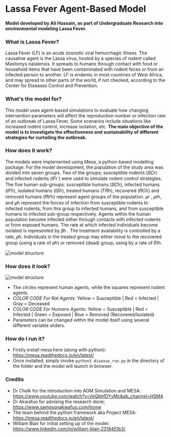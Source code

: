 # Lassa Fever Agent-Based Model
**Model developed by Ali Hussain, as part of Undergraduate Research into environmental modeling Lassa Fever.**

### What is Lassa Fever?
Lassa Fever (LF) is an acute zoonotic viral hemorrhagic illness. The causative agent is the Lassa virus, hosted by a species of rodent called Mastomys natalensis. It spreads to humans through contact with food or household items that have been contaminated with rodent feces or from an infected person to another. LF is endemic in most countries of West Africa, and may spread to other parts of the world, if not checked, according to the Center for Diseases Control and Prevention.

### What's the model for?

This model uses agent-based simulations to evaluate how changing intervention parameters will affect the reproduction 
number or infection rate of an outbreak of Lassa Fever. Some scenarios include situations like increased rodent control, increase isolation, etc. 
**The main objective of the model is to investigate the
effectiveness and sustainability of different strategies for curtailing
the outbreak.**

### How does it work?
The models were implemented
using Mesa, a python-based modelling package.
 For the model development, the population of the study area was
divided into seven groups. Two of the groups; susceptible rodents
(𝑆𝐶𝑟) and infected rodents (𝐼𝐹𝑟 ) were used to simulate rodent
control strategies. The five human sub-groups: susceptible humans
(𝑆𝐶ℎ), infected humans (𝐼𝐹ℎ), isolated humans (𝐼𝑆ℎ), treated
humans (𝑇𝑅ℎ), recovered (𝑅𝐶ℎ) and removed humans (𝑅𝑉ℎ)
represent agent groups of the population. 𝜇𝑟 , 𝜇𝑟ℎ, and 𝜇ℎ represent
the forces of infection from susceptible rodents to infected rodents;
from this group to infected humans, and from susceptible humans
to infected sub-group respectively. Agents within the human population become infected either
through contacts with infected rodents or from exposed humans.
The rate at which infected individuals become isolated is
represented by 𝛽ℎ . The treatment availability is controlled by a rate,
𝜌ℎ. Individuals in the treated group may either move to the
recovered group (using a rate of 𝛼ℎ) or removed (dead) group,
using by a rate of 𝛿1ℎ.

![model structure](https://i.imgur.com/OOvsATF.png)

### How does it look?
![model structure](https://i.imgur.com/QMrsQ5O.png)
+ The circles represent human agents, while the squares represent rodent agents.
+ *COLOR CODE For Rat Agents:* Yellow = Susceptible | Red = Infected | Gray = Deceased
+ *COLOR CODE For Humans Agents:* Yellow = Susceptible | Red = Infected | Green = Exposed | Blue = Removed (Recovered/Isolated)
+ Parameters can be changed within the model itself using several different variable sliders.


### How do I run it?
+ Firstly install mesa here (along with python): https://mesa.readthedocs.io/en/latest/
+ Once installed, simply invoke `python3 disease_run.py` in the directory of the folder and the model will launch in browser.

### Credits
+ Dr Chalk for the introduction into AGM Simulation and MESA: https://www.youtube.com/watch?v=VeQkhfDYyMc&ab_channel=HSMA
+ Dr Akwafuo for advising the research done; https://www.sampsonakwafuo.com/home
+ The team behind the python framework aka Project MESA: https://mesa.readthedocs.io/en/latest/
+ William Blair for initial setting up of the model: https://www.linkedin.com/in/william-blair-2318451b3/